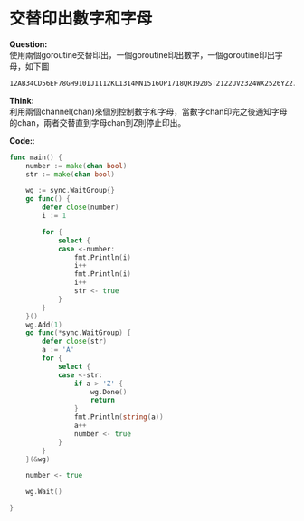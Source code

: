 # 交替印出數字和字母

**Question:**  
使用兩個goroutine交替印出，一個goroutine印出數字，一個goroutine印出字母，如下圖
```bash
12AB34CD56EF78GH910IJ1112KL1314MN1516OP1718QR1920ST2122UV2324WX2526YZ2728
```

**Think:**  
利用兩個channel(chan)來個別控制數字和字母，當數字chan印完之後通知字母的chan，兩者交替直到字母chan到Z則停止印出。


**Code:**:
```go
func main() {
	number := make(chan bool)
	str := make(chan bool)

	wg := sync.WaitGroup{}
	go func() {
		defer close(number)
		i := 1

		for {
			select {
			case <-number:
				fmt.Println(i)
				i++
				fmt.Println(i)
				i++
				str <- true
			}
		}
	}()
	wg.Add(1)
	go func(*sync.WaitGroup) {
		defer close(str)
		a := 'A'
		for {
			select {
			case <-str:
				if a > 'Z' {
					wg.Done()
					return
				}
				fmt.Println(string(a))
				a++
				number <- true
			}
		}
	}(&wg)

	number <- true

	wg.Wait()

}

```